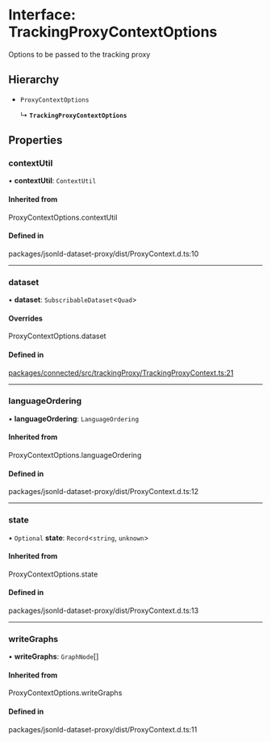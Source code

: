 # Interface: TrackingProxyContextOptions

Options to be passed to the tracking proxy

## Hierarchy

- `ProxyContextOptions`

  ↳ **`TrackingProxyContextOptions`**

## Properties

### contextUtil

• **contextUtil**: `ContextUtil`

#### Inherited from

ProxyContextOptions.contextUtil

#### Defined in

packages/jsonld-dataset-proxy/dist/ProxyContext.d.ts:10

___

### dataset

• **dataset**: `SubscribableDataset`\<`Quad`\>

#### Overrides

ProxyContextOptions.dataset

#### Defined in

[packages/connected/src/trackingProxy/TrackingProxyContext.ts:21](https://github.com/o-development/ldo/blob/2085e12f9f1a1b9db0429a041343e0568e3bede9/packages/connected/src/trackingProxy/TrackingProxyContext.ts#L21)

___

### languageOrdering

• **languageOrdering**: `LanguageOrdering`

#### Inherited from

ProxyContextOptions.languageOrdering

#### Defined in

packages/jsonld-dataset-proxy/dist/ProxyContext.d.ts:12

___

### state

• `Optional` **state**: `Record`\<`string`, `unknown`\>

#### Inherited from

ProxyContextOptions.state

#### Defined in

packages/jsonld-dataset-proxy/dist/ProxyContext.d.ts:13

___

### writeGraphs

• **writeGraphs**: `GraphNode`[]

#### Inherited from

ProxyContextOptions.writeGraphs

#### Defined in

packages/jsonld-dataset-proxy/dist/ProxyContext.d.ts:11
